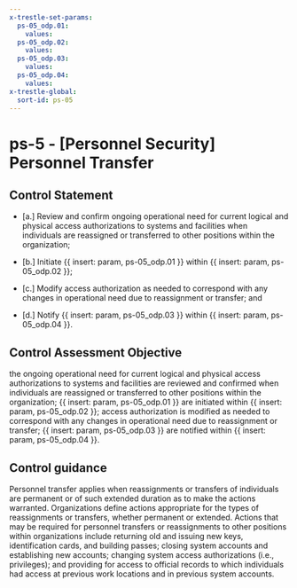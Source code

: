 ```yaml
---
x-trestle-set-params:
  ps-05_odp.01:
    values:
  ps-05_odp.02:
    values:
  ps-05_odp.03:
    values:
  ps-05_odp.04:
    values:
x-trestle-global:
  sort-id: ps-05
---
```


# ps-5 - \[Personnel Security\] Personnel Transfer

## Control Statement

- \[a.\] Review and confirm ongoing operational need for current logical and physical access authorizations to systems and facilities when individuals are reassigned or transferred to other positions within the organization;

- \[b.\] Initiate {{ insert: param, ps-05_odp.01 }} within {{ insert: param, ps-05_odp.02 }};

- \[c.\] Modify access authorization as needed to correspond with any changes in operational need due to reassignment or transfer; and

- \[d.\] Notify {{ insert: param, ps-05_odp.03 }} within {{ insert: param, ps-05_odp.04 }}.

## Control Assessment Objective

the ongoing operational need for current logical and physical access authorizations to systems and facilities are reviewed and confirmed when individuals are reassigned or transferred to other positions within the organization;
{{ insert: param, ps-05_odp.01 }} are initiated within {{ insert: param, ps-05_odp.02 }};
access authorization is modified as needed to correspond with any changes in operational need due to reassignment or transfer;
{{ insert: param, ps-05_odp.03 }} are notified within {{ insert: param, ps-05_odp.04 }}.

## Control guidance

Personnel transfer applies when reassignments or transfers of individuals are permanent or of such extended duration as to make the actions warranted. Organizations define actions appropriate for the types of reassignments or transfers, whether permanent or extended. Actions that may be required for personnel transfers or reassignments to other positions within organizations include returning old and issuing new keys, identification cards, and building passes; closing system accounts and establishing new accounts; changing system access authorizations (i.e., privileges); and providing for access to official records to which individuals had access at previous work locations and in previous system accounts.
